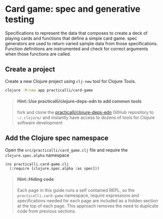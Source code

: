 # Card game: spec and generative testing
Specifications to represent the data that composes to create a deck of playing cards and functions that define a simple card game.  spec generators are used to return varied sample data from those specifications. Function definitions are instrumented and check for correct arguments when those functions are called.

## Create a project
Create a new Clojure project using `clj-new` tool for Clojure Tools.
```bash
clojure -M:new app practicalli/card-game
```

> #### Hint::Use practicalli/clojure-deps-edn to add common tools
> fork and clone the [practicalli/clojure-deps-edn](https://github.com/practicalli/clojure-deps-edn) GitHub repository to `~/.clojure/`  and instantly have access to dozens of tools for Clojure software development

## Add the Clojure spec namespace
Open the `src/practicalli/card_game.clj` file and require the `clojure.spec.alpha` namespace

```eval-clojure
(ns practicalli.card-game.clj
  (:require [clojure.spec.alpha :as spec]))
```

> #### Hint::Hiding code
> Each page in this guide runs a self contained REPL, so the `practicalli.card-game` namespace, require expressions and specifications needed for each page are included as a hidden section at the top of each page.  This approach removes the need to duplicate code from previous sections.
